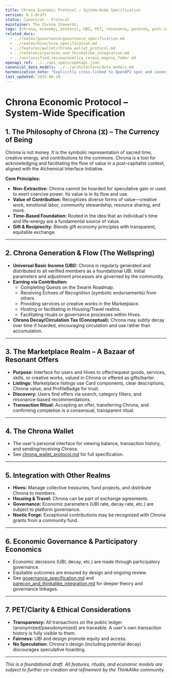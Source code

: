 ```yaml
---
title: Chrona Economic Protocol – System-Wide Specification
version: 0.1-draft
status: Canonical – Protocol
maintainer: The Chrona Stewards∴
tags: [chrona, economy, protocol, UBI, PET, resonance, parecon, post-capitalism]
related_docs:
  - ../realms/governance/governance_specification.md
  - ../realms/hive/hive_specification.md
  - ../features/wallet/chrona_wallet_protocol.md
  - ../reference/parecon_and_thinkalike_integration.md
  - ../unclassified_review/noetica_corpus_magnus_foder.md
openapi_ref: ../../api_specs/openapi.json
canonical_data_models: ../../architecture/data_models.md
harmonization_note: "Explicitly cross-linked to OpenAPI spec and canonical data models. All integration points tracked in project TODOs/system blueprint."
last_updated: 2025-06-18
---
```


# Chrona Economic Protocol – System-Wide Specification

## 1. The Philosophy of Chrona (⧖) – The Currency of Being

Chrona is not money. It is the symbolic representation of sacred time, creative energy, and contributions to the commons. Chrona is a tool for acknowledging and facilitating the flow of value in a post-capitalist context, aligned with the Alchemical Interface Initiative.

**Core Principles:**
- **Non-Extractive:** Chrona cannot be hoarded for speculative gain or used to exert coercive power. Its value is in its flow and use.
- **Value of Contribution:** Recognizes diverse forms of value—creative work, emotional labor, community stewardship, resource sharing, and more.
- **Time-Based Foundation:** Rooted in the idea that an individual's time and life-energy are a fundamental source of value.
- **Gift & Reciprocity:** Blends gift economy principles with transparent, equitable exchange.

---

## 2. Chrona Generation & Flow (The Wellspring)

- **Universal Basic Income (UBI):** Chrona is regularly generated and distributed to all verified members as a foundational UBI. Initial parameters and adjustment processes are governed by the community.
- **Earning via Contribution:**
  - Completing Quests on the Swarm Roadmap.
  - Receiving Echoes of Recognition (symbolic endorsements) from others.
  - Providing services or creative works in the Marketplace.
  - Hosting or facilitating in Housing/Travel realms.
  - Facilitating rituals or governance processes within Hives.
- **Chrona Decay/Circulation Tax (Conceptual):** Chrona may subtly decay over time if hoarded, encouraging circulation and use rather than accumulation.

---

## 3. The Marketplace Realm – A Bazaar of Resonant Offers

- **Purpose:** Interface for users and Hives to offer/request goods, services, skills, or creative works, valued in Chrona or offered as gifts/barter.
- **Listings:** Marketplace listings use Card components, clear descriptions, Chrona value, and ProfileBadge for trust.
- **Discovery:** Users find offers via search, category filters, and resonance-based recommendations.
- **Transaction Ritual:** Accepting an offer, transferring Chrona, and confirming completion is a consensual, transparent ritual.

---

## 4. The Chrona Wallet

- The user's personal interface for viewing balance, transaction history, and sending/receiving Chrona.
- See [chrona_wallet_protocol.md](../features/wallet/chrona_wallet_protocol.md) for full specification.

---

## 5. Integration with Other Realms

- **Hives:** Manage collective treasuries, fund projects, and distribute Chrona to members.
- **Housing & Travel:** Chrona can be part of exchange agreements.
- **Governance:** Economic parameters (UBI rate, decay rate, etc.) are subject to platform governance.
- **Noetic Forge:** Exceptional contributions may be recognized with Chrona grants from a community fund.

---

## 6. Economic Governance & Participatory Economics

- Economic decisions (UBI, decay, etc.) are made through participatory governance.
- Equitable outcomes are ensured by design and ongoing review.
- See [governance_specification.md](../realms/governance/governance_specification.md) and [parecon_and_thinkalike_integration.md](../reference/parecon_and_thinkalike_integration.md) for deeper theory and governance linkages.

---

## 7. PET/Clarity & Ethical Considerations

- **Transparency:** All transactions on the public ledger (anonymized/pseudonymized) are traceable. A user's own transaction history is fully visible to them.
- **Fairness:** UBI and design promote equity and access.
- **No Speculation:** Chrona's design (including potential decay) discourages speculative hoarding.

---

*This is a foundational draft. All features, rituals, and economic models are subject to further co-creation and refinement by the ThinkAlike community.*
